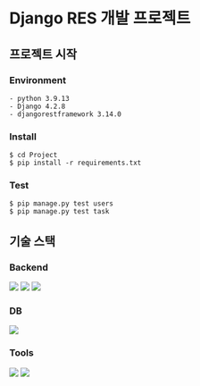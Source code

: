 # Django RES 개발 프로젝트

## **프로젝트 시작**

### Environment
```
- python 3.9.13
- Django 4.2.8
- djangorestframework 3.14.0
```

### Install
```
$ cd Project
$ pip install -r requirements.txt
```

### Test
```
$ pip manage.py test users
$ pip manage.py test task
```
## 기술 스택


### Backend
<section>
<img src="https://img.shields.io/badge/-Python-05122A?style=flat&logo=python"/>
<img src="https://img.shields.io/badge/Django-092E20?logo=Django&logoColor=white"/>
<img src="https://img.shields.io/badge/Django%20REST%20Framework-092E20?logo=Django&logoColor=white"/>
</section>

### DB
<section>
<img src="https://img.shields.io/badge/sqlite-%2307405e.svg?style=flat&logo=sqlite&logoColor=white"/>
</section>

### Tools
<section>
<img src="https://img.shields.io/badge/GitHub-181717?logo=GitHub&logoColor=white"/>
<img src="https://img.shields.io/badge/-Visual%20Studio%20Code-05122A?style=flat&logo=visual-studio-code&logoColor=007ACC"/>
</section>
